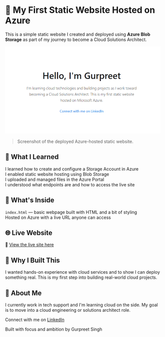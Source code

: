 # 🚀 My First Static Website Hosted on Azure

This is a simple static website I created and deployed using **Azure Blob Storage** as part of my journey to become a Cloud Solutions Architect.

![Website screenshot](./screenshot.png)

> Screenshot of the deployed Azure-hosted static website.


## 🧠 What I Learned

I learned how to create and configure a Storage Account in Azure  
I enabled static website hosting using Blob Storage  
I uploaded and managed files in the Azure Portal  
I understood what endpoints are and how to access the live site

## 🔧 What's Inside

`index.html` — basic webpage built with HTML and a bit of styling  
Hosted on Azure with a live URL anyone can access

## 🌐 Live Website

🔗 [View the live site here](https://gurpreetstatic123.z33.web.core.windows.net/)

## 📌 Why I Built This

I wanted hands-on experience with cloud services and to show I can deploy something real. This is my first step into building real-world cloud projects.

## 👋 About Me

I currently work in tech support and I'm learning cloud on the side. My goal is to move into a cloud engineering or solutions architect role.

Connect with me on [LinkedIn](https://www.linkedin.com/in/gurpreet-singh-0b6568238/)

Built with focus and ambition by Gurpreet Singh
